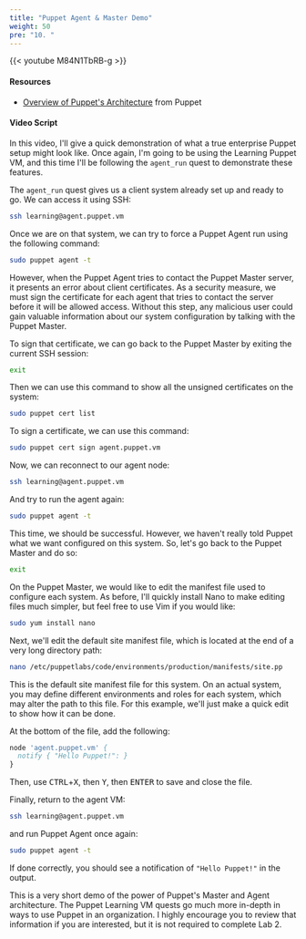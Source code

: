 ```yaml
---
title: "Puppet Agent & Master Demo"
weight: 50
pre: "10. "
---
```


{{< youtube M84N1TbRB-g >}}

#### Resources

* [Overview of Puppet's Architecture](https://puppet.com/docs/puppet/latest/architecture.html) from Puppet

#### Video Script

In this video, I'll give a quick demonstration of what a true enterprise Puppet setup might look like. Once again, I'm going to be using the Learning Puppet VM, and this time I'll be following the `agent_run` quest to demonstrate these features.

The `agent_run` quest gives us a client system already set up and ready to go. We can access it using SSH:

```bash
ssh learning@agent.puppet.vm
```

Once we are on that system, we can try to force a Puppet Agent run using the following command:

```bash
sudo puppet agent -t
```

However, when the Puppet Agent tries to contact the Puppet Master server, it presents an error about client certificates. As a security measure, we must sign the certificate for each agent that tries to contact the server before it will be allowed access. Without this step, any malicious user could gain valuable information about our system configuration by talking with the Puppet Master.

To sign that certificate, we can go back to the Puppet Master by exiting the current SSH session:

```bash
exit
```

Then we can use this command to show all the unsigned certificates on the system:

```bash
sudo puppet cert list
```

To sign a certificate, we can use this command:

```bash
sudo puppet cert sign agent.puppet.vm
```

Now, we can reconnect to our agent node:

```bash
ssh learning@agent.puppet.vm
```

And try to run the agent again:

```bash
sudo puppet agent -t
```

This time, we should be successful. However, we haven't really told Puppet what we want configured on this system. So, let's go back to the Puppet Master and do so:

```bash
exit
```

On the Puppet Master, we would like to edit the manifest file used to configure each system. As before, I'll quickly install Nano to make editing files much simpler, but feel free to use Vim if you would like:

```bash
sudo yum install nano
```

Next, we'll edit the default site manifest file, which is located at the end of a very long directory path:

```bash
nano /etc/puppetlabs/code/environments/production/manifests/site.pp
```

This is the default site manifest file for this system. On an actual system, you may define different environments and roles for each system, which may alter the path to this file. For this example, we'll just make a quick edit to show how it can be done.

At the bottom of the file, add the following:

```pp
node 'agent.puppet.vm' {
  notify { "Hello Puppet!": }
}
```

Then, use <kbd>CTRL</kbd>+<kbd>X</kbd>, then <kbd>Y</kbd>, then <kbd>ENTER</kbd> to save and close the file.

Finally, return to the agent VM:

```bash
ssh learning@agent.puppet.vm
```

and run Puppet Agent once again:

```bash
sudo puppet agent -t
```

If done correctly, you should see a notification of `"Hello Puppet!"` in the output.

This is a very short demo of the power of Puppet's Master and Agent architecture. The Puppet Learning VM quests go much more in-depth in ways to use Puppet in an organization. I highly encourage you to review that information if you are interested, but it is not required to complete Lab 2.
